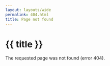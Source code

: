 ```yaml
---
layout: layouts/wide
permalink: 404.html
title: Page not found
---
```


<div class="grid-container">
  <div class="grid-row grid-gap">
    <div class="desktop:grid-col-12">
    <h1>{{ title }}</h1>
      <p>The requested page was not found (error 404).</p>
    </div>
  </div>
</div>
